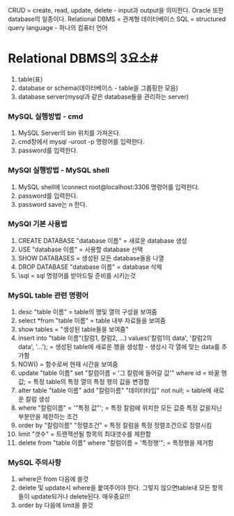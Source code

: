 CRUD = create, read, update, delete - input과 output을 의미한다.
Oracle 또한 database의 일종이다.
Relational DBMS = 관계형 데이터베이스
SQL = structured query language - 하나의 컴퓨터 언어

# Relational DBMS의 3요소#

1. table(표)
2. database or schema(데이터베이스 - table을 그룹핑한 모음)
3. database server(mysql과 같은 database들을 관리하는 server)

### MySQL 실행방법 - cmd
1. MySQL Server의 bin 위치를 가져온다.
2. cmd창에서 mysql -uroot -p 명령어를 입력한다.
3. password를 입력한다.

### MySQl 실행방법 - MySQL shell
1. MySQL shell에 \connect root@localhost:3306 명령어를 입력한다.
2. password를 입력한다.
3. password save는 n 한다.

### MySQl 기본 사용법
1. CREATE DATABASE "database 이름" = 새로운 database 생성
2. USE "database 이름" = 사용할 database 선택
3. SHOW DATABASES = 생성된 모든 database들을 나열
4. DROP DATABASE "database 이름" = database 삭제
5. \sql = sql 명령어를 받아드릴 준비를 시키는것

### MySQL table 관련 명령어
1. desc "table 이름" = table의 행및 열의 구성을 보여줌
2. select \*from "table 이름" = table 내부 자료들을 보여줌
3. show tables = "생성된 table들을 보여줌"
4. insert into "table 이름"(칼럼1, 칼럼2, ...) values('칼럼1의 data', '칼럼2의 data', '...'); = 생성된 table에 새로운 행을 생성함 - 생성시 각 열에 맞는 data를 추가함
5. NOW() = 함수로써 현재 시간을 보여줌
6. update "table 이름" set "칼럼이름 = '그 칼럼에 들어갈 값'" where id = 바꿀 행 값; = 특정 table의 특정 열의 특정 행의 값을 변경함
7. alter table "table 이름" add "칼럼이름" "데이터타입" not null; = table에 새로운 칼럼 생성
8. where "칼럼이름" = '"특정 값"'; = 특정 칼럼에 위치한 모든 값중 특정 값을지닌 부분만을 제한하는 조건
9. order by "칼럼이름" "정렬조건" = 특정 칼럼을 특정 정렬조건으로 정렬시킴
10. limit "갯수" = 트랜잭션될 항목의 최대갯수를 제한함
11. delete from "table 이름" where "칼럼이름 = '특정행'"; = 특정행을 제거함

### MySQL 주의사항
1. where은 from 다음에 쓸것
2. delete 및 update시 where을 붙여주어야 한다. 그렇지 않으면table내 모든 항목들이 update되거나 delete된다. 매우중요!!!
3. order by 다음에 limit을 쓸것
